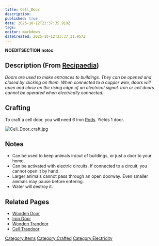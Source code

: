 ```yaml
---
title: Cell_Door
description: 
published: true
date: 2025-10-12T23:37:35.910Z
tags: 
editor: markdown
dateCreated: 2025-10-12T23:37:31.957Z
---
```


__NOEDITSECTION__ __notoc__

## Description (From [Recipaedia](Recipaedia "wikilink"))

*Doors are used to make entrances to buildings. They can be opened and
closed by clicking on them. When connected to a copper wire, doors will
open and close on the rising edge of an electrical signal. Iron or cell
doors cannot be operated when electrically connected.*

## Crafting

To craft a cell door, you will need 6 Iron [Rods](Rod "wikilink").
Yields 1 door.

![Cell_Door_craft.jpg](Cell_Door_craft.jpg "Cell_Door_craft.jpg")

## Notes

  - Can be used to keep animals in/out of buildings, or just a door to
    your home.
  - Can be activated with electric circuits. If connected to a circuit,
    you cannot open it by hand.
  - Larger animals cannot pass through an open doorway. Even smaller
    animals may pause before entering. 
  - Water will destroy it. 

## Related Pages

  - [Wooden Door](Wooden_Door "wikilink")
  - [Iron Door](Iron_Door "wikilink")
  - [Wooden Trapdoor](Wooden_Trapdoor "wikilink")
  - [Cell Trapdoor](Cell_Trapdoor "wikilink")

[Category:Items](Category:Items "wikilink")
[Category:Crafted](Category:Crafted "wikilink")
[Category:Electricity](Category:Electricity "wikilink")